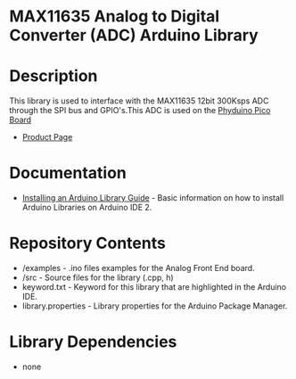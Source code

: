 # MAX11635 Analog to Digital Converter (ADC) Arduino Library

# Description
<p>
This library is used to interface with the MAX11635 12bit 300Ksps ADC through the SPI bus and GPIO's.This ADC is used on the <a href="https://github.com/UofTPhyEssSW/Student-Workshop-Course-L1/tree/main/hardware/phyduino_pico">Phyduino Pico Board</a>
</p>

- <a href="https://www.analog.com/en/products/max11635.html"> Product Page </a>

# Documentation
- <a href="https://docs.arduino.cc/software/ide-v2/tutorials/ide-v2-installing-a-library">Installing an Arduino Library Guide</a> - Basic information on how to install Arduino Libraries on Arduino IDE 2.

# Repository Contents
- /examples - .ino files examples for the Analog Front End board.
- /src - Source files for the library (.cpp, h)
- keyword.txt - Keyword for this library that are highlighted in the Arduino IDE.
- library.properties - Library properties for the Arduino Package Manager.

# Library Dependencies

- none